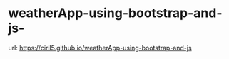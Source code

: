 # weatherApp-using-bootstrap-and-js-

url:  https://ciril5.github.io/weatherApp-using-bootstrap-and-js
